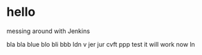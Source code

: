 # hello
messing around with Jenkins

bla bla
blue blo
bli bbb
ldn v
jer jur
cvft
ppp
test
it will work
now
ln
